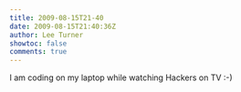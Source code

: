 ```yaml
---
title: 2009-08-15T21-40
date: 2009-08-15T21:40:36Z
author: Lee Turner
showtoc: false
comments: true
---
```


I am coding on my laptop while watching Hackers on TV :-)

